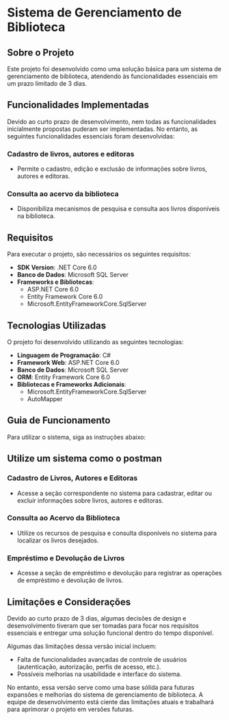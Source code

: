 # Sistema de Gerenciamento de Biblioteca

## Sobre o Projeto

Este projeto foi desenvolvido como uma solução básica para um sistema de gerenciamento de biblioteca, atendendo às funcionalidades essenciais em um prazo limitado de 3 dias.

## Funcionalidades Implementadas

Devido ao curto prazo de desenvolvimento, nem todas as funcionalidades inicialmente propostas puderam ser implementadas. No entanto, as seguintes funcionalidades essenciais foram desenvolvidas:

### Cadastro de livros, autores e editoras

- Permite o cadastro, edição e exclusão de informações sobre livros, autores e editoras.

### Consulta ao acervo da biblioteca

- Disponibiliza mecanismos de pesquisa e consulta aos livros disponíveis na biblioteca.


## Requisitos

Para executar o projeto, são necessários os seguintes requisitos:

- **SDK Version**: .NET Core 6.0
- **Banco de Dados**: Microsoft SQL Server
- **Frameworks e Bibliotecas**:
  - ASP.NET Core 6.0
  - Entity Framework Core 6.0
  - Microsoft.EntityFrameworkCore.SqlServer

## Tecnologias Utilizadas

O projeto foi desenvolvido utilizando as seguintes tecnologias:

- **Linguagem de Programação**: C#
- **Framework Web**: ASP.NET Core 6.0
- **Banco de Dados**: Microsoft SQL Server
- **ORM**: Entity Framework Core 6.0
- **Bibliotecas e Frameworks Adicionais**:
  - Microsoft.EntityFrameworkCore.SqlServer
  - AutoMapper

## Guia de Funcionamento

Para utilizar o sistema, siga as instruções abaixo:

## Utilize um sistema como o postman

### Cadastro de Livros, Autores e Editoras

- Acesse a seção correspondente no sistema para cadastrar, editar ou excluir informações sobre livros, autores e editoras.

### Consulta ao Acervo da Biblioteca

- Utilize os recursos de pesquisa e consulta disponíveis no sistema para localizar os livros desejados.

### Empréstimo e Devolução de Livros

- Acesse a seção de empréstimo e devolução para registrar as operações de empréstimo e devolução de livros.

## Limitações e Considerações

Devido ao curto prazo de 3 dias, algumas decisões de design e desenvolvimento tiveram que ser tomadas para focar nos requisitos essenciais e entregar uma solução funcional dentro do tempo disponível.

Algumas das limitações dessa versão inicial incluem:

- Falta de funcionalidades avançadas de controle de usuários (autenticação, autorização, perfis de acesso, etc.).
- Possíveis melhorias na usabilidade e interface do sistema.

No entanto, essa versão serve como uma base sólida para futuras expansões e melhorias do sistema de gerenciamento de biblioteca. A equipe de desenvolvimento está ciente das limitações atuais e trabalhará para aprimorar o projeto em versões futuras.
